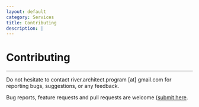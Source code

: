 ```yaml
---
layout: default
category: Services
title: Contributing
description: |
---
```


# Contributing

***

Do not hesitate to contact river.architect.program [at] gmail.com for reporting bugs, suggestions, or any feedback.

Bug reports, feature requests and pull requests are welcome ([submit here](https://github.com/RiverArchitect/Media).



